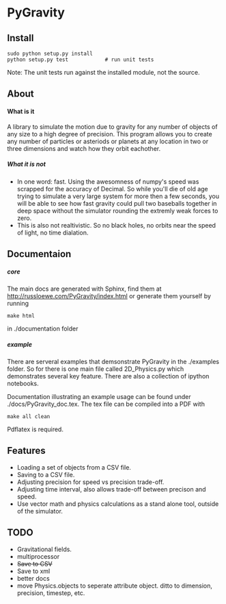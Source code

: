 # PyGravity
## Install


    sudo python setup.py install
    python setup.py test            # run unit tests
    
Note: The unit tests run against the installed module, not the source.

## About
#### What is it
A library to simulate the motion due to gravity for any number of objects of any size to a high degree of precision. This program allows you to create any number of particles or asteriods or planets at any location in two or three dimensions and watch how they orbit eachother. 
##### What it is not

-  In one word: fast. Using the awesomness of numpy's speed was scrapped for the accuracy of Decimal. So while you'll die of old age trying to simulate a very large system for more then a few seconds, you will be able to see how fast gravity could pull two baseballs together in deep space without the simulator rounding the extremly weak forces to zero.
-  This is also not realtivistic. So no black holes, no orbits near the speed of light, no time dialation. 

## Documentaion
##### core 
The main docs are generated with Sphinx, find them at http://russloewe.com/PyGravity/index.html or generate
them yourself by running 
    
    make html
    
in ./documentation folder

##### example
There are serveral examples that demsonstrate PyGravity in the ./examples folder. So for there is one 
main file called 2D_Physics.py which demonstrates several key feature. There are also a collection of 
ipython notebooks. 

Documentation illustrating an example usage can be found under ./docs/PyGravity_doc.tex. The 
tex file can be compiled into a PDF with 

    make all clean

Pdflatex is required.

## Features
- Loading a set of objects from a CSV file.
- Saving to a CSV file.
- Adjusting precision for speed vs precision trade-off.
- Adjusting time interval, also allows trade-off between precison and speed.
- Use vector math and physics calculations as a stand alone tool, outside of the simulator.

## TODO
- Gravitational fields. 
- multiprocessor
- ~~Save to CSV~~
- Save to xml
- better docs
- move Physics.objects to seperate attribute object. ditto to dimension, precision, timestep, etc.


